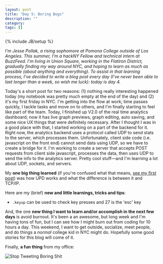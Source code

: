 ```yaml
---
layout: post
title: "Day 5: Boring Bugs"
description: ""
category: 
tags: []
---
```

{% include JB/setup %}

*I'm Jesse Pollak, a rising sophomore at Pomona College outside of Los Angeles. This summer, I'm a hackNY Fellow and technical intern at BuzzFeed. I'm living in Union Square, working in the Flatiron District, gradually finding my way around NYC, and hoping to learn as much as possible (about anything and everything). To assist in that learning process, I've decided to write a blog post every day (I've never been able to last longer than a week, so wish me luck): today is day 4.*

Today's a short post for two reasons: (1) nothing really interesting happened today (my notebook was pretty much empty at the end of the day) and (2) it's my first friday in NYC. I'm getting into the flow at work; time passes quickly, I tackle tasks and move on to others, and I'm finally starting to feel like part of the team. Today, I finished up V2.0 of the real time analytics dashboard; now it has live graph previews, graph editing, auto saving, and some nice UX things that were definitely necessary. After I thought I was in a good place with that, I started working on a part of the backend for it. Right now, the analytics backend uses a protocol called UDP to send stats to the server, which processes them. Unfortunately, client side code (i.e. javascript on the front end) cannot send data using UDP, so we have to create a bridge for it. I'm working to create a server that accepts POST requests from client side javascript, processes the data, then uses UDP to send the info to the analytics server. Pretty cool stuff—and I'm learning a lot about UDP, sockets, and servers.

My **one big thing learned** (if you're confused what that means, [see my first post](http://jpollak92.github.com/2012/05/21/day-1-dont-be-afraid-to-ask-questions/)) was how UPD works and what the difference is between it and TCP/IP.

Here are my (brief) **new and little learnings, tricks and tips**:

* `.keyup` can be used to check key presses and 27 is the 'esc' key

And, the one **new thing I want to learn and/or accomplish in the next few days** is avoid burnout. It's been a an awesome, but long week and I'm having tons of fun, but I can see how I might burn out from coding for 10 hours a day. This weekend, I want to get outside, socialize, meet people, and do things a *normal* college kid in NYC might do. Hopefully some good stories for this blog will come of it.

Finally, **a fun thing** from my office:

![Stop Tweeting Boring Shit](http://distilleryimage10.instagram.com/b425ca3aa6bf11e1aebc1231381b647a_7.jpg)
